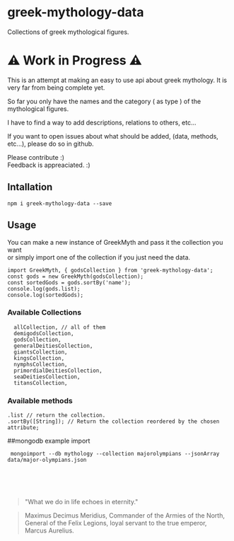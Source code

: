 # greek-mythology-data

Collections of greek mythological figures.

# ⚠️ Work in Progress ⚠️

This is an attempt at making an easy to use api about greek mythology. It is very far from being complete yet.

So far you only have the names and the category ( as type ) of the mythological figures.

I have to find a way to add descriptions, relations to others, etc...

If you want to open issues about what should be added, (data, methods, etc...), please do so in github.

Please contribute :)  
Feedback is appreaciated. :)


## Intallation

```
npm i greek-mythology-data --save
```

## Usage

You can make a new instance of GreekMyth and pass it the collection you want  
or simply import one of the collection if you just need the data.


```
import GreekMyth, { godsCollection } from 'greek-mythology-data';
const gods = new GreekMyth(godsCollection);
const sortedGods = gods.sortBy('name');
console.log(gods.list);
console.log(sortedGods);
```

### Available Collections
```
  allCollection, // all of them
  demigodsCollection,
  godsCollection,
  generalDeitiesCollection,
  giantsCollection,
  kingsCollection,
  nymphsCollection,
  primordialDeitiesCollection,
  seaDeitiesCollection,
  titansCollection,
```

### Available methods
```
.list // return the collection.
.sortBy([String]); // Return the collection reordered by the chosen attribute;
```

##mongodb example import
```
 mongoimport --db mythology --collection majorolympians --jsonArray data/major-olympians.json
```
 
   
<br>
<br>
<br>


  
  
> "What we do in life echoes in eternity."

> Maximus Decimus Meridius, Commander of the Armies of the North, General of the Felix Legions, loyal servant to the true emperor, Marcus Aurelius.


